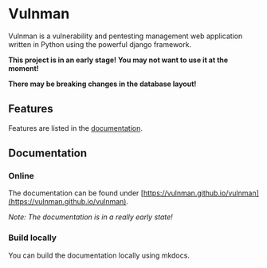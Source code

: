 # Vulnman

Vulnman is a vulnerability and pentesting management web application written in Python using the powerful django framework.

**This project is in an early stage! You may not want to use it at the moment!**

**There may be breaking changes in the database layout!**



## Features
Features are listed in the [documentation](https://vulnman.github.io/vulnman).

## Documentation

### Online
The documentation can be found under [https://vulnman.github.io/vulnman](https://vulnman.github.io/vulnman).

*Note: The documentation is in a really early state!*

### Build locally
You can build the documentation locally using mkdocs.
